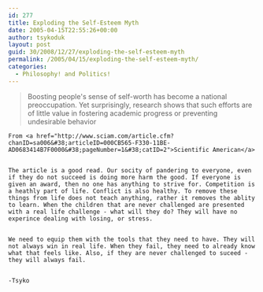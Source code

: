 ```yaml
---
id: 277
title: Exploding the Self-Esteem Myth
date: 2005-04-15T22:55:26+00:00
author: tsykoduk
layout: post
guid: 30/2008/12/27/exploding-the-self-esteem-myth
permalink: /2005/04/15/exploding-the-self-esteem-myth/
categories:
  - Philosophy! and Politics!
---
```

<blockquote>Boosting people's sense of self-worth has become a national preoccupation. Yet surprisingly, research shows that such efforts are of little value in fostering academic progress or preventing undesirable behavior</blockquote>

	From <a href="http://www.sciam.com/article.cfm?chanID=sa006&#38;articleID=000CB565-F330-11BE-AD0683414B7F0000&#38;pageNumber=1&#38;catID=2">Scientific American</a>


	The article is a good read. Our socity of pandering to everyone, even if they do not succeed is doing more harm the good. If everyone is given an award, then no one has anything to strive for. Competition is a heathly part of life. Conflict is also healthy. To remove these things from life does not teach anything, rather it removes the ablity to learn. When the children that are never challenged are presented with a real life challenge - what will they do? They will have no experince dealing with losing, or stress.


	We need to equip them with the tools that they need to have. They will not always win in real life. When they fail, they need to already know what that feels like. Also, if they are never challenged to suceed - they will always fail.


	-Tsyko